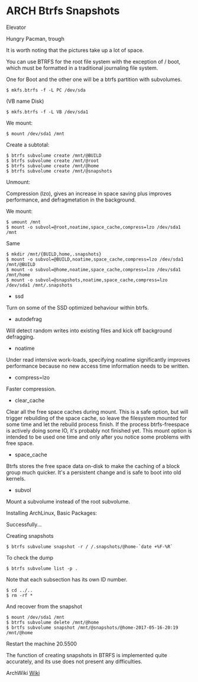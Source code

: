 # ARCH Btrfs Snapshots
Elevator

Hungry Pacman, trough

It is worth noting that the pictures take up a lot of space.

You can use BTRFS for the root file system with the exception of / boot, which must be formatted in a traditional journaling file system.

One for Boot and the other one will be a btrfs partition with subvolumes.
```shell
$ mkfs.btrfs -f -L PC /dev/sda
```
(VB name Disk)
```shell
$ mkfs.btrfs -f -L VB /dev/sda1 
```

We mount:
```shell
$ mount /dev/sda1 /mnt
```

Create a subtotal:
```shell
$ btrfs subvolume create /mnt/@BUILD
$ btrfs subvolume create /mnt/@root
$ btrfs subvolume create /mnt/@home
$ btrfs subvolume create /mnt/@snapshots
```
Unmount:

Compression (lzo), gives an increase in space saving plus improves performance, and defragmetation in the background.

We mount:
```shell
$ umount /mnt
$ mount -o subvol=@root,noatime,space_cache,compress=lzo /dev/sda1 /mnt
```
Same
```shell
$ mkdir /mnt/{BUILD,home,.snapshots}
$ mount -o subvol=@BUILD,noatime,space_cache,compress=lzo /dev/sda1 /mnt/@BUILD
$ mount -o subvol=@home,noatime,space_cache,compress=lzo /dev/sda1 /mnt/home
$ mount -o subvol=@snapshots,noatime,space_cache,compress=lzo /dev/sda1 /mnt/.snapshots
```
* ssd 

Turn on some of the SSD optimized behaviour within btrfs.

* autodefrag

Will detect random writes into existing files and kick off background defragging.

* noatime

Under read intensive work-loads, specifying noatime significantly improves performance because no new access time information needs to be written.

* compress=lzo

Faster compression.

* clear_cache 

Clear all the free space caches during mount. This is a safe option, but will trigger rebuilding of the space cache, so leave the 
filesystem mounted for some time and let the rebuild process finish. If the process btrfs-freespace is actively doing some IO, it's 
probably not finished yet. This mount option is intended to be used one time and only after you notice some problems with free space.

* space_cache

Btrfs stores the free space data on-disk to make the caching of a block group much quicker. It's a persistent change and is safe to boot
into old kernels.

* subvol

Mount a subvolume instead of the root subvolume.

Installing ArchLinux, Basic Packages:

Successfully...

Creating snapshots
```shell
$ btrfs subvolume snapshot -r / /.snapshots/@home-`date +%F-%R`
```
To check the dump
```shell
$ btrfs subvolume list -p .
```
Note that each subsection has its own ID number.
```shell
$ cd ../..
$ rm -rf *
```
And recover from the snapshot
```shell
$ mount /dev/sda1 /mnt
$ btrfs subvolume delete /mnt/@home
$ brtfs subvolume snapshot /mnt/@snapshots/@home-2017-05-16-20:19 /mnt/@home
```
Restart the machine 20.5500

The function of creating snapshots in BTRFS is implemented quite accurately, and its use does not present any difficulties.

ArchWiki [Wiki](https://wiki.archlinux.org/index.php/Btrfs)
